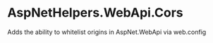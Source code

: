 AspNetHelpers.WebApi.Cors
=========================

Adds the ability to whitelist origins in AspNet.WebApi via web.config
